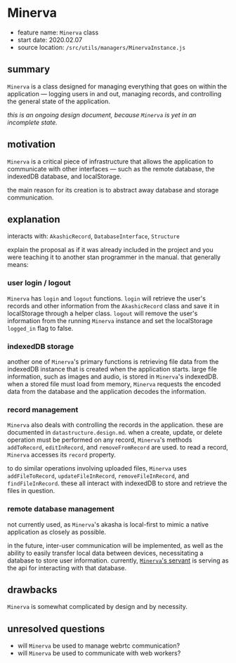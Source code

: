 # Minerva

-   feature name: `Minerva` class
-   start date: 2020.02.07
-   source location: `/src/utils/managers/MinervaInstance.js`

## summary

`Minerva` is a class designed for managing everything that goes on within the application &mdash; logging users in and out, managing records, and controlling the general state of the application.

*this is an ongoing design document, because `Minerva` is yet in an incomplete state.*

## motivation

`Minerva` is a critical piece of infrastructure that allows the application to communicate with other interfaces &mdash; such as the remote database, the indexedDB database, and localStorage.

the main reason for its creation is to abstract away database and storage communication.

## explanation

interacts with: `AkashicRecord`, `DatabaseInterface`, `Structure`

explain the proposal as if it was already included in the project and you were teaching it to another stan programmer in the manual. that generally means:

### user login / logout

`Minerva` has `login` and `logout` functions. `login` will retrieve the user's records and other information from the `AkashicRecord` class and save it in localStorage through a helper class. `logout` will remove the user's information from the running `Minerva` instance and set the localStorage `logged_in` flag to false.

### indexedDB storage

another one of `Minerva`'s primary functions is retrieving file data from the indexedDB instance that is created when the application starts. large file information, such as images and audio, is stored in `Minerva`'s indexedDB. when a stored file must load from memory, `Minerva` requests the encoded data from the database and the application decodes the information.

### record management

`Minerva` also deals with controlling the records in the application. these are documented in `datastructure.design.md`. when a create, update, or delete operation must be performed on any record, `Minerva`'s methods `addToRecord`, `editInRecord`, and `removeFromRecord` are used. to read a record, `Minerva` accesses its `record` property.

to do similar operations involving uploaded files, `Minerva` uses `addFileToRecord`, `updateFileInRecord`, `removeFileInRecord`, and `findFileInRecord`. these all interact with indexedDB to store and retrieve the files in question.

### remote database management

not currently used, as `Minerva`'s akasha is local-first to mimic a native application as closely as possible.

in the future, inter-user communication will be implemented, as well as the ability to easily transfer local data between devices, necessitating a database to store user information. currently, [`Minerva`'s servant](https://github.com/jpegzilla/`Minerva`-servant) is serving as the api for interacting with that database.  

## drawbacks

`Minerva` is somewhat complicated by design and by necessity.

## unresolved questions

-   will `Minerva` be used to manage webrtc communication?
-   will `Minerva` be used to communicate with web workers?
